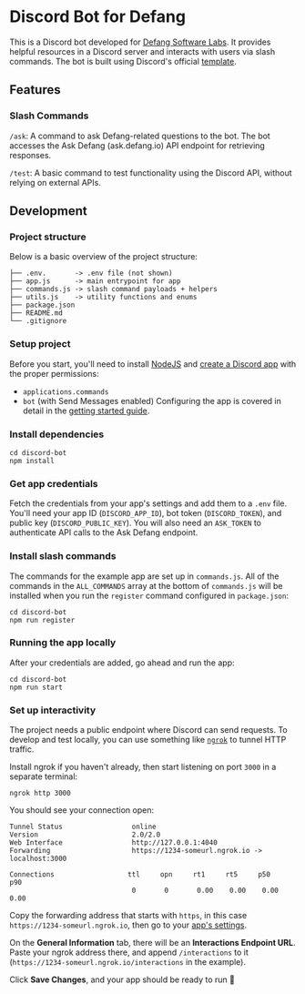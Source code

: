 # Discord Bot for Defang

This is a Discord bot developed for [Defang Software Labs](https://github.com/DefangLabs). It provides helpful resources in a Discord server and interacts with users via slash commands. The bot is built using Discord's official [template](https://github.com/discord/discord-example-app).

## Features

### Slash Commands

`/ask`: A command to ask Defang-related questions to the bot. The bot accesses the Ask Defang (ask.defang.io) API endpoint for retrieving responses.

`/test`: A basic command to test functionality using the Discord API, without relying on external APIs.

## Development

### Project structure

Below is a basic overview of the project structure:

```
├── .env.       -> .env file (not shown)
├── app.js      -> main entrypoint for app
├── commands.js -> slash command payloads + helpers
├── utils.js    -> utility functions and enums
├── package.json
├── README.md
└── .gitignore
```

### Setup project

Before you start, you'll need to install [NodeJS](https://nodejs.org/en/download/) and [create a Discord app](https://discord.com/developers/applications) with the proper permissions:

- `applications.commands`
- `bot` (with Send Messages enabled)
  Configuring the app is covered in detail in the [getting started guide](https://discord.com/developers/docs/getting-started).

### Install dependencies

```
cd discord-bot
npm install
```

### Get app credentials

Fetch the credentials from your app's settings and add them to a `.env` file. You'll need your app ID (`DISCORD_APP_ID`), bot token (`DISCORD_TOKEN`), and public key (`DISCORD_PUBLIC_KEY`).
You will also need an `ASK_TOKEN` to authenticate API calls to the Ask Defang endpoint.

### Install slash commands

The commands for the example app are set up in `commands.js`. All of the commands in the `ALL_COMMANDS` array at the bottom of `commands.js` will be installed when you run the `register` command configured in `package.json`:

```
cd discord-bot
npm run register
```

### Running the app locally

After your credentials are added, go ahead and run the app:

```
cd discord-bot
npm run start
```

### Set up interactivity

The project needs a public endpoint where Discord can send requests. To develop and test locally, you can use something like [`ngrok`](https://ngrok.com/) to tunnel HTTP traffic.

Install ngrok if you haven't already, then start listening on port `3000` in a separate terminal:

```
ngrok http 3000
```

You should see your connection open:

```
Tunnel Status                 online
Version                       2.0/2.0
Web Interface                 http://127.0.0.1:4040
Forwarding                    https://1234-someurl.ngrok.io -> localhost:3000

Connections                  ttl     opn     rt1     rt5     p50     p90
                              0       0       0.00    0.00    0.00    0.00
```

Copy the forwarding address that starts with `https`, in this case `https://1234-someurl.ngrok.io`, then go to your [app's settings](https://discord.com/developers/applications).

On the **General Information** tab, there will be an **Interactions Endpoint URL**. Paste your ngrok address there, and append `/interactions` to it (`https://1234-someurl.ngrok.io/interactions` in the example).

Click **Save Changes**, and your app should be ready to run 🚀
